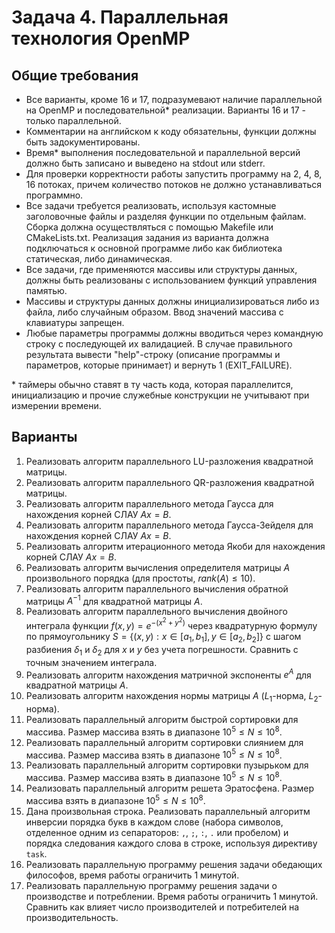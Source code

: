# Задача 4. Параллельная технология OpenMP

## Общие требования

+ Все варианты, кроме 16 и 17, подразумевают наличие параллельной на OpenMP и последовательной* реализации. Варианты 16 и 17 - только параллельной.
+ Комментарии на английском к коду обязательны, функции должны быть задокументированы.
+ Время* выполнения последовательной и параллельной версий должно быть записано и выведено на stdout или stderr.
+ Для проверки корректности работы запустить программу на 2, 4, 8, 16 потоках, причем количество потоков не должно устанавливаться программно.
+ Все задачи требуется реализовать, используя кастомные заголовочные файлы и разделяя функции по отдельным файлам. Сборка должна осуществляться с помощью Makefile или СMakeLists.txt. Реализация задания из варианта должна подключаться к основной программе либо как библиотека статическая, либо динамическая.
+ Все задачи, где применяются массивы или структуры данных, должны быть реализованы с использованием функций управления памятью.
+ Массивы и структуры данных должны инициализироваться либо из файла, либо случайным образом. Ввод значений массива с клавиатуры запрещен.
+ Любые параметры программы должны вводиться через командную строку с последующей их валидацией. В случае правильного результата вывести "help"-строку (описание программы и параметров, которые принимает) и вернуть 1 (EXIT_FAILURE).

\* таймеры обычно ставят в ту часть кода, которая параллелится, инициализацию и прочие служебные конструкции не учитывают при измерении времени.

## Варианты

1. Реализовать алгоритм параллельного LU-разложения квадратной матрицы.
2. Реализовать алгоритм параллельного QR-разложения квадратной матрицы.
3. Реализовать алгоритм параллельного метода Гаусса для нахождения корней СЛАУ $Ax=B$.
4. Реализовать алгоритм параллельного метода Гаусса-Зейделя для нахождения корней СЛАУ $Ax=B$.
5. Реализовать алгоритм итерационного метода Якоби для нахождения корней СЛАУ $Ax=B$.
6. Реализовать алгоритм вычисления определителя матрицы $A$ произвольного порядка (для простоты, $rank (A) \leq 10$).
7. Реализовать алгоритм параллельного вычисления обратной матрицы $A^{-1}$ для квадратной матрицы $А$.
8. Реализовать алгоритм параллельного вычисления двойного интеграла функции $f(x,y) = e^{-(x^2 + y^2)}$ через квадратурную формулу по прямоугольнику $S = \{(x, y) : x \in [a_1, b_1], y \in [a_2, b_2]\}$ с шагом разбиения $\delta_1$ и $\delta_2$ для $x$ и $y$ без учета погрешности. Сравнить с точным значением интеграла.
9. Реализовать алгоритм нахождения матричной экспоненты $e^A$ для квадратной матрицы $A$.
10. Реализовать алгоритм нахождения нормы матрицы $A$ ($L_1$-норма, $L_2$-норма).
11. Реализовать параллельный алгоритм быстрой сортировки для массива. Размер массива взять в диапазоне $10^5 \leq N \leq 10^8$.
12. Реализовать параллельный алгоритм сортировки слиянием для массива. Размер массива взять в диапазоне $10^5 \leq N \leq 10^8$.
13. Реализовать параллельный алгоритм сортировки пузырьком для массива. Размер массива взять в диапазоне $10^5 \leq N \leq 10^8$.
14. Реализовать параллельный алгоритм решета Эратосфена. Размер массива взять в диапазоне $10^5 \leq N \leq 10^8$.
15. Дана произвольная строка. Реализовать параллельный алгоритм инверсии порядка букв в каждом слове (набора символов, отделенное одним из сепараторов: ```,```, ```;```, ```:```, ```.``` или пробелом) и порядка следования каждого слова в строке, используя директиву `task`.
16. Реализовать параллельную программу решения задачи обедающих философов, время работы ограничить 1 минутой.
17. Реализовать параллельную программу решения задачи о производстве и потреблении. Время работы ограничить 1 минутой. Сравнить как влияет число производителей и потребителей на производительность.
